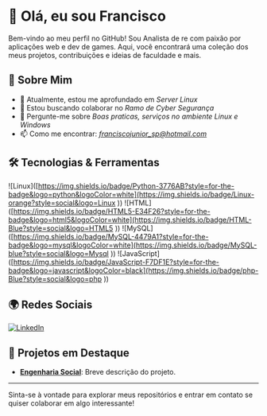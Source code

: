 <!-- ## Hi there 👋 -->

<!--
*Cyber-Chico/Cyber-Chico* is a ✨ special ✨ repository because its README.md (this file) appears on your GitHub profile.

Here are some ideas to get you started:

- 🔭 I’m currently working on ...
- 🌱 I’m currently learning ...
- 👯 I’m looking to collaborate on ...
- 🤔 I’m looking for help with ...
- 💬 Ask me about ...
- 📫 How to reach me: ...
- 😄 Pronouns: ...
- ⚡ Fun fact: ...
-->

# 👋 Olá, eu sou Francisco

Bem-vindo ao meu perfil no GitHub! Sou Analista de re com paixão por aplicações web e dev de games. Aqui, você encontrará uma coleção dos meus projetos, contribuições e ideias de faculdade e mais.

## 🚀 Sobre Mim

- 🌱 Atualmente, estou me aprofundado em *Server Linux*
- 👯 Estou buscando colaborar no *Ramo de Cyber Segurança*
- 💬 Pergunte-me sobre *Boas praticas, serviços no ambiente Linux e Windows*
- 📫 Como me encontrar: *franciscojunior_sp@hotmail.com*


## 🛠️ Tecnologias & Ferramentas

![Linux]([https://img.shields.io/badge/Python-3776AB?style=for-the-badge&logo=python&logoColor=white](https://img.shields.io/badge/Linux-orange?style=social&logo=Linux
))
![HTML]([https://img.shields.io/badge/HTML5-E34F26?style=for-the-badge&logo=html5&logoColor=white](https://img.shields.io/badge/HTML-Blue?style=social&logo=HTML5
))
![MySQL]([https://img.shields.io/badge/MySQL-4479A1?style=for-the-badge&logo=mysql&logoColor=white](https://img.shields.io/badge/MySQL-blue?style=social&logo=Mysql
))
![JavaScript]([https://img.shields.io/badge/JavaScript-F7DF1E?style=for-the-badge&logo=javascript&logoColor=black](https://img.shields.io/badge/php-Blue?style=social&logo=php
))

## 🌍 Redes Sociais

[![LinkedIn](https://img.shields.io/badge/LinkedIn-%230077B5.svg?style=for-the-badge&logo=linkedin&logoColor=white)](https://linkedin.com/in/francisco-carlos-oliveira/)
## 📂 Projetos em Destaque

- **[Engenharia Social](https://github.com/seunomeusuario/nome-do-projeto)**: Breve descrição do projeto.

---

Sinta-se à vontade para explorar meus repositórios e entrar em contato se quiser colaborar em algo interessante!
